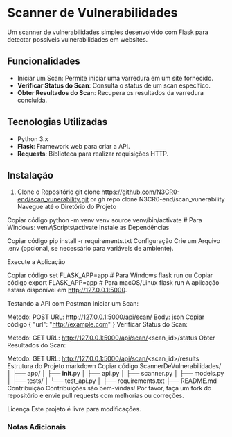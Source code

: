 # Scanner de Vulnerabilidades

Um scanner de vulnerabilidades simples desenvolvido com Flask para detectar possíveis vulnerabilidades em websites.

## Funcionalidades

- Iniciar um Scan: Permite iniciar uma varredura em um site fornecido.
- **Verificar Status do Scan**: Consulta o status de um scan específico.
- **Obter Resultados do Scan**: Recupera os resultados da varredura concluída.

## Tecnologias Utilizadas

- Python 3.x
- **Flask**: Framework web para criar a API.
- **Requests**: Biblioteca para realizar requisições HTTP.

## Instalação

1. Clone o Repositório
   git clone https://github.com/N3CR0-end/scan_vunerability.git
   or gh repo clone N3CR0-end/scan_vunerability
Navegue até o Diretório do Projeto




Copiar código
python -m venv venv
source venv/bin/activate  # Para Windows: venv\Scripts\activate
Instale as Dependências


Copiar código
pip install -r requirements.txt
Configuração
Crie um Arquivo .env (opcional, se necessário para variáveis de ambiente).

Execute a Aplicação


Copiar código
set FLASK_APP=app  # Para Windows
flask run
ou
Copiar código
export FLASK_APP=app  # Para macOS/Linux
flask run
A aplicação estará disponível em http://127.0.0.1:5000.

Testando a API com Postman
Iniciar um Scan:

Método: POST
URL: http://127.0.0.1:5000/api/scan/
Body:
json
Copiar código
{
  "url": "http://example.com"
}
Verificar Status do Scan:

Método: GET
URL: http://127.0.0.1:5000/api/scan/<scan_id>/status
Obter Resultados do Scan:

Método: GET
URL: http://127.0.0.1:5000/api/scan/<scan_id>/results
Estrutura do Projeto
markdown
Copiar código
ScannerDeVulnerabilidades/
│
├── app/
│   ├── __init__.py
│   ├── api.py
│   ├── scanner.py
│   ├── models.py
│
├── tests/
│   └── test_api.py
│
├── requirements.txt
├── README.md
Contribuição
Contribuições são bem-vindas! Por favor, faça um fork do repositório e envie pull requests com melhorias ou correções.

Licença
Este projeto é livre para modificações.

### Notas Adicionais